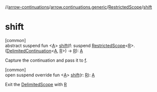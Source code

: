 //[arrow-continuations](../../../index.md)/[arrow.continuations.generic](../index.md)/[RestrictedScope](index.md)/[shift](shift.md)

# shift

[common]\
abstract suspend fun &lt;[A](shift.md)&gt; [shift](shift.md)(f: suspend [RestrictedScope](index.md)&lt;[R](index.md)&gt;.([DelimitedContinuation](../-delimited-continuation/index.md)&lt;[A](shift.md), [R](index.md)&gt;) -&gt; [R](index.md)): [A](shift.md)

Capture the continuation and pass it to [f](shift.md).

[common]\
open suspend override fun &lt;[A](shift.md)&gt; [shift](shift.md)(r: [R](index.md)): [A](shift.md)

Exit the [DelimitedScope](../-delimited-scope/index.md) with [R](index.md)
